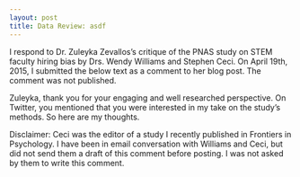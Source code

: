 ```yaml
---
layout: post
title: Data Review: asdf
---
```


I respond to Dr. Zuleyka Zevallos’s critique of the PNAS study on STEM faculty hiring bias by Drs. Wendy Williams and Stephen Ceci. On April 19th, 2015, I submitted the below text as a comment to her blog post. The comment was not published.

Zuleyka, thank you for your engaging and well researched perspective. On Twitter, you mentioned that you were interested in my take on the study’s methods. So here are my thoughts.

Disclaimer: Ceci was the editor of a study I recently published in Frontiers in Psychology. I have been in email conversation with Williams and Ceci, but did not send them a draft of this comment before posting. I was not asked by them to write this comment.
